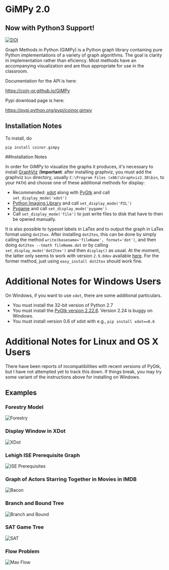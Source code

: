 # GiMPy 2.0

## Now with Python3 Support!

[![DOI](https://zenodo.org/badge/18214894.svg)](https://zenodo.org/badge/latestdoi/18214894)

Graph Methods in Python (GiMPy) is a Python graph library containing pure
Python implementations of a variety of graph algorithms. The goal is clarity
in implementation rather than eficiency. Most methods have an accompanying
visualization and are thus appropriate for use in the classroom.

Documentation for the API is here:

https://coin-or.github.io/GiMPy

Pypi download page is here:

https://pypi.python.org/pypi/coinor.gimpy

## Installation Notes

To install, do
```
pip install coinor.gimpy
```

##Installation Notes

In order for GiMPy to visualize the graphs it produces, it's necessary to install 
  [GraphViz](http://www.graphviz.org/Download.php) (**Important**: after installing
  graphviz, you must add the graphviz `bin` directory, usually 
  `C:\Program Files (x86)\Graphviz2.38\bin`, to your `PATH`) 
  and choose one of these additional methods for display:
  * Recommended: [xdot](https://pypi.python.org/pypi/xdot) along with 
    [PyGtk](http://www.pygtk.org/) and call `set_display_mode('xdot')`
  * [Python Imaging Library](http://www.pythonware.com/products/pil/) and 
    call `set_display_mode('PIL')`
  * [Pygame](pygame.org) and call `set_display_mode('pygame')`
  * Call `set_display_mode('file')` to just write files to disk that have to
    then be opened manually. 

It is also possible to typeset labels in LaTex and to output the graph in 
LaTex format using `dot2tex`. After installing `dot2tex`, this can be done 
by simply calling the method `write(basename='fileName', format='dot')`, and 
then doing `dot2tex --tmath fileName.dot` or by calling 
`set_display_mode('dot2tex')` and then `display()` as usual. At the moment,
the latter only seems to work with version `2.9.0dev` available 
[here](https://github.com/Alwnikrotikz/dot2tex). For the former method, just 
using `easy_install dot2tex` should work fine.

# Additional Notes for Windows Users

On Windows, if you want to use `xdot`, there are some additional particulars.
  * You must install the 32-bit version of Python 2.7
  * You must install the [PyGtk version 2.22.6](http://ftp.gnome.org/pub/GNOME/binaries/win32/pygtk/2.22/pygtk-all-in-one-2.22.6.win32-py2.7.msi). Version 2.24 is buggy on Windows.
  * You must install version 0.6 of xdot with e.g., `pip install xdot==0.6` 
  
# Additional Notes for Linux and OS X Users

There have been reports of incompatibilities with recent versions of PyGtk, but I have not attempted yet to track this down. If things break, you may try some variant of the instructions above for installing on Windows.

## Examples

### Forestry Model
![Forestry](https://raw.githubusercontent.com/coin-or/GiMPy/master/images/forestry.png)
### Display Window in XDot
![XDot](https://raw.githubusercontent.com/coin-or/GiMPy/master/images/xdot.png)
### Lehigh ISE Prerequisite Graph
![ISE Prerequisites](https://raw.githubusercontent.com/coin-or/GiMPy/master/images/ISERequirements.png)
### Graph of Actors Starring Together in Movies in IMDB
![Bacon](https://raw.githubusercontent.com/coin-or/GiMPy/master/images/bacon.png)
### Branch and Bound Tree
![Branch and Bound](https://raw.githubusercontent.com/coin-or/GrUMPy/master/images/BranchAndBound.png)
### SAT Game Tree
![SAT](https://raw.githubusercontent.com/coin-or/GiMPy/master/images/Turing.png)
### Flow Problem
![Max Flow](https://raw.githubusercontent.com/coin-or/GiMPy/master/images/maxflow.png)

